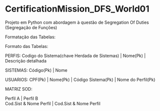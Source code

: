 # CertificationMission_DFS_World01
Projeto em Python com abordagem à questão de Segregation Of Duties (Segregação de Funções) 



Formatação das Tabelas:

Formato das Tabelas:

PERFIS:
Codigo do Sistema(chave Herdada de Sistemas)   |  Nome(Pk)  |     Descrição detalhada



SISTEMAS:
Código(Pk)       |  Nome     



USUARIOS:
CPF(Pk)          |  Nome(Pk)       |  Código Sistema(Pk)   |   Nome do Perfil(Pk)  


MATRIZ SOD:

Perfil A                 |             Perfil B  
Cod.Sist & Nome Perfil   |    Cod.Sist & Nome Perfil 

